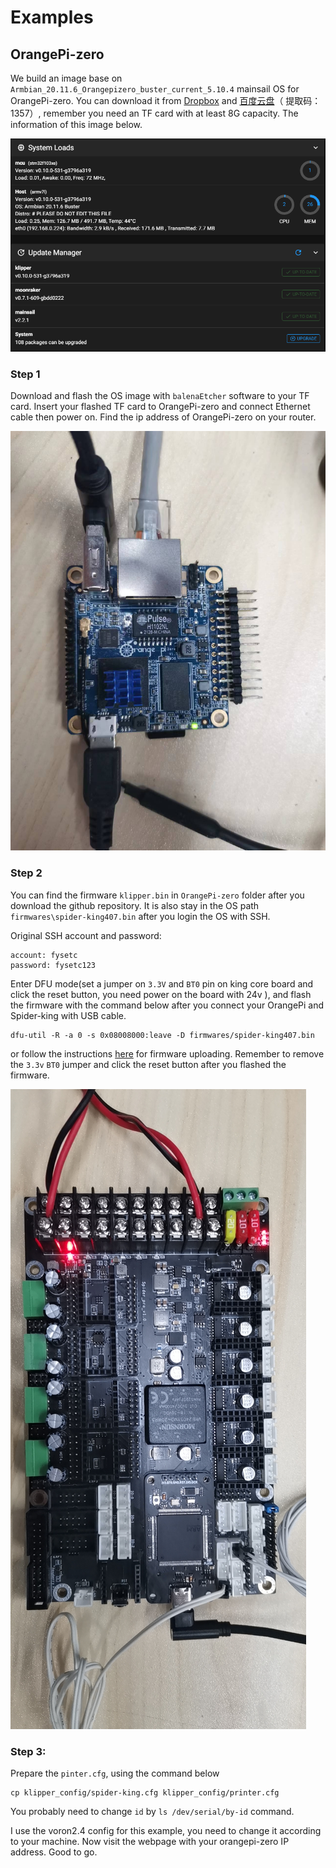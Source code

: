 # Examples

## OrangePi-zero

We build an image base on `Armbian_20.11.6_Orangepizero_buster_current_5.10.4` mainsail OS for OrangePi-zero. You can download it from [Dropbox](https://www.dropbox.com/s/6tvu6on8kcejoij/Armbian_20.11.6_Orangepizero_buster_current_5.10.4_Cheetah_mainsail.img.ima?dl=0) and [百度云盘](https://pan.baidu.com/s/1XPlh9ovenJcJELMntx0g-w)（
提取码：1357）, remember you need an TF card with at least 8G capacity. The information of this image below.

![](OrangePi-zero\versions.png)

### Step 1

Download and flash the OS image with `balenaEtcher` software to your TF card. Insert your flashed TF card to OrangePi-zero and connect Ethernet cable then power on. Find the ip address of OrangePi-zero on your router.

![](OrangePi-zero\OrangePi_zero.jpg)

### Step 2

You can find the firmware `klipper.bin` in `OrangePi-zero` folder after you download the github repository. It is also stay in the OS path `firmwares\spider-king407.bin` after you login the OS with SSH.

Original SSH account and password:

```
account: fysetc
password: fysetc123
```

Enter DFU mode(set a jumper on `3.3V` and `BT0` pin on king core board and click the reset button, you need power on the board with 24v ), and flash the firmware with the command below after you connect your OrangePi and Spider-king with USB cable.

```
dfu-util -R -a 0 -s 0x08008000:leave -D firmwares/spider-king407.bin
```

or follow the instructions [here](https://github.com/FYSETC/FYSETC-SPIDER#44--firmware-upload) for firmware uploading. Remember to remove the `3.3v` `BT0` jumper and click the reset button after you flashed the firmware. 

![](OrangePi-zero\spider-king.jpg)

### Step 3:

Prepare the `pinter.cfg`, using the command below

```
cp klipper_config/spider-king.cfg klipper_config/printer.cfg
```

You probably need to change `id` by `ls /dev/serial/by-id` command.

I use the voron2.4 config for this example, you need to change it according to your machine. Now visit the webpage with your orangepi-zero IP address. Good to go.
